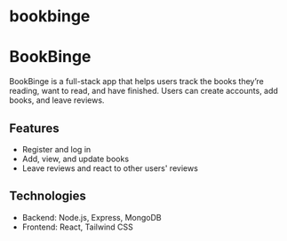 # bookbinge
# BookBinge

BookBinge is a full-stack app that helps users track the books they’re reading, want to read, and have finished. Users can create accounts, add books, and leave reviews.

## Features
- Register and log in
- Add, view, and update books
- Leave reviews and react to other users' reviews

## Technologies
- Backend: Node.js, Express, MongoDB
- Frontend: React, Tailwind CSS
